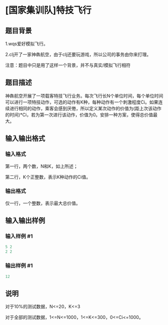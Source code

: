 # [国家集训队]特技飞行

## 题目背景

1.wqs爱好模拟飞行。

2.clj开了一家神犇航空，由于clj还要玩游戏，所以公司的事务由你来打理。

注意：题目中只是用了这样一个背景，并不与真实/模拟飞行相符

## 题目描述

神犇航空开展了一项载客特技飞行业务。每次飞行长N个单位时间，每个单位时间可以进行一项特技动作，可选的动作有K种，每种动作有一个刺激程度Ci。如果连续进行相同的动作，乘客会感到厌倦，所以定义某次动作的价值为(距上次该动作的时间)\*Ci，若为第一次进行该动作，价值为0。安排一种方案，使得总价值最大。

## 输入输出格式

### 输入格式

第一行，两个数，N和K，如上所述；

第二行，K个正整数，表示K种动作的Ci值。

### 输出格式

仅一行，一个整数，表示最大总价值。

## 输入输出样例

### 输入样例 #1

```cpp
5 2
2 2
```


### 输出样例 #1

```cpp
12

```
## 说明

对于10%的测试数据，N<=20，K<=3

对于全部的测试数据，1<=N<=1000，1<=K<=300，0<=Ci<=1000。

